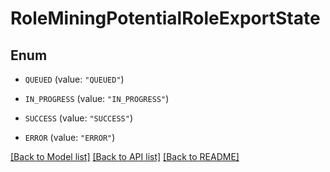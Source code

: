 # RoleMiningPotentialRoleExportState

## Enum


* `QUEUED` (value: `"QUEUED"`)

* `IN_PROGRESS` (value: `"IN_PROGRESS"`)

* `SUCCESS` (value: `"SUCCESS"`)

* `ERROR` (value: `"ERROR"`)


[[Back to Model list]](../README.md#documentation-for-models) [[Back to API list]](../README.md#documentation-for-api-endpoints) [[Back to README]](../README.md)


